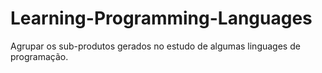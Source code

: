 # Learning-Programming-Languages
Agrupar os sub-produtos gerados no estudo de algumas linguages de programação.
